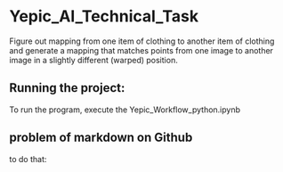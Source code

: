 # Yepic_AI_Technical_Task
Figure out mapping from one item of clothing to another item of clothing and generate a mapping that matches points from one image to another image in a slightly different (warped) position.

## Running the project:
To run the program, execute the Yepic_Workflow_python.ipynb

## problem of markdown on Github
to do that:
